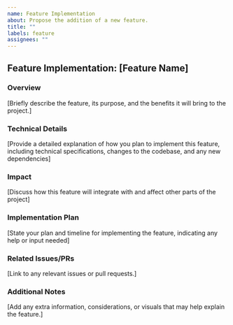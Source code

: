 ```yaml
---
name: Feature Implementation
about: Propose the addition of a new feature.
title: ""
labels: feature
assignees: ""
---
```


## Feature Implementation: [Feature Name]

### Overview

[Briefly describe the feature, its purpose, and the benefits it will bring to the project.]

### Technical Details

[Provide a detailed explanation of how you plan to implement this feature, including technical specifications, changes to the codebase, and any new dependencies]

### Impact

[Discuss how this feature will integrate with and affect other parts of the project]

### Implementation Plan

[State your plan and timeline for implementing the feature, indicating any help or input needed]

### Related Issues/PRs

[Link to any relevant issues or pull requests.]

### Additional Notes

[Add any extra information, considerations, or visuals that may help explain the feature.]
